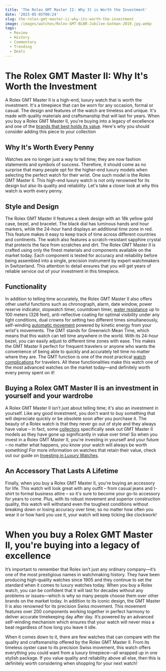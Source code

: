 ```yaml
---
title: 'The Rolex GMT Master II: Why It is Worth the Investment'
date: '2023-05-05T00:24'
slug: the-rolex-gmt-master-ii-why-its-worth-the-investment
image: /images/watches/Rolex-GMT-BLNR-Jubilee-batman-2019.jpg.webp
tags:
  - Review
  - History
  - Commentary
  - Trending
  - Deals
---
```


# The Rolex GMT Master II: Why It's Worth the Investment

A Rolex GMT Master II is a high-end, luxury watch that is worth the investment. It's a timepiece that can be worn for any occasion, formal or casual. The design and features of the watch are timeless and unique. It's made with quality materials and craftsmanship that will last for years. When you buy a Rolex GMT Master II, you're buying into a legacy of excellence and one of the [brands that best holds its value](/investing-in-luxury-watches-brands-that-hold-their-value). Here's why you should consider adding this piece to your collection

## Why It's Worth Every Penny 

Watches are no longer just a way to tell time; they are now fashion statements and symbols of success. Therefore, it should come as no surprise that many people opt for the higher-end luxury models when selecting the perfect watch for their wrist. One such model is the Rolex GMT Master II. This high-end luxury watch is not only renowned for its design but also its quality and reliability. Let's take a closer look at why this watch is worth every penny. 

## Style and Design 

The Rolex GMT Master II features a sleek design with an 18k yellow gold case, bezel, and bracelet. The black dial has luminous hands and hour markers, while the 24-hour hand displays an additional time zone in red. This feature makes it easy to keep track of time across different countries and continents. The watch also features a scratch-resistant sapphire crystal that protects the face from scratches and dirt. The Rolex GMT Master II is crafted using only the finest materials and components available on the market today. Each component is tested for accuracy and reliability before being assembled into a single, precision instrument by expert watchmakers in Switzerland. This attention to detail ensures that you will get years of reliable service out of your investment in this timepiece. 

## Functionality 

In addition to telling time accurately, the Rolex GMT Master II also offers other useful functions such as chronograph, alarm, date window, power reserve indicator, stopwatch timer, countdown timer, [water resistance](/watch-water-resistance-explained-from-splash-proof-to-deep-diving) up to 100 meters (328 feet), anti-reflective coating for optimal visibility under any light conditions, dual crowns for setting two different times simultaneously, self-winding [automatic movement](/understanding-watch-movements-automatic-vs-quartz-vs-manual) powered by kinetic energy from your wrist's movements. The GMT stands for Greenwich Mean Time, which means that this watch can tell time anywhere in the world. With its 24-hour bezel, you can easily adjust to different time zones with ease. This makes the GMT Master II perfect for frequent travelers or anyone who wants the convenience of being able to quickly and accurately tell time no matter where they are. The GMT function is one of the most practical [watch complications](/the-art-of-watch-complications-from-chronographs-to-tourbillons) for travelers. All these functionalities make this watch one of the most advanced watches on the market today—and definitely worth every penny spent on it!  

## Buying a Rolex GMT Master II is an investment in yourself and your wardrobe

A Rolex GMT Master II isn't just about telling time; it's also an investment in yourself. Like any good investment, you don't want to buy something that will depreciate quickly or be obsolete soon after you purchase it. The beauty of a Rolex watch is that they never go out of style and they always have value – in fact, some [collectors](/beginners-guide-to-watch-collecting-where-to-start) specifically seek out GMT Master II models as they have gone up significantly in value over time! So when you invest in a Rolex GMT Master II, you're investing in yourself and your future – no matter what happens, you know your watch will always be worth something! For more information on watches that retain their value, check out our guide on [Investing in Luxury Watches](/investing-in-luxury-watches-brands-that-hold-their-value). 

## An Accessory That Lasts A Lifetime     

Finally, when you buy a Rolex GMT Master II, you're buying an accessory for life. This watch will look great with any outfit – from casual jeans and t-shirt to formal business attire – so it's sure to become your go-to accessory for years to come. Plus, with its robust movement and superior construction quality, this watch will withstand even the toughest conditions without breaking down or losing accuracy over time; so no matter how often you wear it or how hard you use it, your watch will keep ticking like clockwork! 

# When you buy a Rolex GMT Master II, you're buying into a legacy of excellence

It’s important to remember that Rolex isn’t just any ordinary company—it’s one of the most prestigious names in watchmaking history. They have been producing high-quality watches since 1905 and they continue to set the standard when it comes to luxury watches today. When you buy a Rolex watch, you can be confident that it will last for decades without any problems or issues—which is why so many people choose them over other brands on the market today. In addition to its iconic design, the GMT Master II is also renowned for its precision Swiss movement. This movement features over 200 components working together in perfect harmony to deliver accurate timekeeping day after day. It’s powered by an advanced self-winding mechanism which ensures that your watch will never miss a beat regardless of how long you leave it idle.             

When it comes down to it, there are few watches that can compare with the quality and craftsmanship offered by the Rolex GMT Master II. From its timeless oyster case to its precision Swiss movement, this watch offers everything you could want from a luxury timepiece—all wrapped up in one stylish package. If you value quality and reliability above all else, then this is definitely worth considering when shopping for your next watch!
